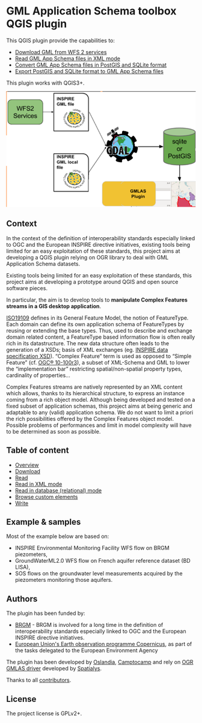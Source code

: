 # GML Application Schema toolbox QGIS plugin

This QGIS plugin provide the capabilities to:

* [Download GML from WFS 2 services](gml_application_schema_toolbox/doc/DOWNLOAD.md)
* [Read GML App Schema files in XML mode](gml_application_schema_toolbox/doc/READ-XML-MODE.md)
* [Convert GML App Schema files in PostGIS and SQLite format](gml_application_schema_toolbox/doc/READ-DB-MODE.md)
* [Export PostGIS and SQLite format to GML App Schema files](gml_application_schema_toolbox/doc/WRITE-FROM-DB.md)

This plugin works with QGIS3+.

![Overview](gml_application_schema_toolbox/doc/img/overview.png)


## Context

In the context of the definition of interoperability standards especially linked to OGC and the European INSPIRE directive initiatives, existing tools being limited for an easy exploitation of these standards, this project aims at developing a QGIS plugin relying on OGR library to deal with GML Application Schema datasets.

Existing tools being limited for an easy exploitation of these standards, this project aims at developing a prototype around QGIS and open source software pieces.

In particular, the aim is to develop tools to **manipulate Complex Features streams in a GIS desktop application**.



[ISO19109](http://www.iso.org/iso/catalogue_detail.htm?csnumber=39891) defines in its General Feature Model, the notion of FeatureType. Each domain can define its own application schema of FeatureTypes by reusing or extending the base types. Thus, used to describe and exchange domain related content, a FeatureType based information flow is often really rich in its datastructure. The new data structure often leads to the generation of a XSDs; basis of XML exchanges (eg. [INSPIRE data specification XSD](http://inspire.ec.europa.eu/XML-Schemas/Data-Specifications/2892)). “Complex Feature” term is used as opposed to “Simple Feature” (cf. [OGC® 10-100r3](http://portal.opengeospatial.org/files/?artifact_id=42729)), a subset of XML-Schema and GML to lower the “implementation bar” restricting spatial/non-spatial property types, cardinality of properties...



Complex Features streams are natively represented by an XML content which allows, thanks to its hierarchical structure, to express an instance coming from a rich object model. Although being developed and tested on a fixed subset of application schemas, this project aims at being generic and adaptable to any (valid) application schema. We do not want to limit a priori the rich possibilities offered by the Complex Features object model. Possible problems of performances and limit in model complexity will have to be determined as soon as possible.


## Table of content

* [Overview](gml_application_schema_toolbox/doc/OVERVIEW.md)
* [Download](gml_application_schema_toolbox/doc/DOWNLOAD.md)
* [Read](gml_application_schema_toolbox/doc/READ.md)
 * [Read in XML mode](gml_application_schema_toolbox/doc/READ-XML-MODE.md)
 * [Read in database (relational) mode](gml_application_schema_toolbox/doc/READ-DB-MODE.md)
 * [Browse custom elements](gml_application_schema_toolbox/doc/READ-CUSTOM.md)
* [Write](gml_application_schema_toolbox/doc/WRITE-FROM-DB.md)


## Example & samples

Most of the example below are based on:

* INSPIRE Environmental Monitoring Facility WFS flow on BRGM piezometers,
* GroundWaterML2.0 WFS flow on French aquifer reference dataset (BD LISA),
* SOS flows on the groundwater level measurements acquired by the piezometers monitoring those aquifers.


## Authors

The plugin has been funded by:
* [BRGM](http://www.brgm.eu/) - BRGM is involved for a long time in the definition of interoperability standards especially linked to OGC and the European INSPIRE directive initiatives. 
* [European Union's Earth observation programme Copernicus](http://www.copernicus.eu/), as part of the tasks delegated to the European Environment Agency

The plugin has been developed by [Oslandia](http://www.oslandia.com/), [Camptocamp](http://www.camptocamp.com/) and rely on [OGR GMLAS driver](http://www.gdal.org/drv_gmlas.html) developed by [Spatialys](http://www.spatialys.com/).

Thanks to all [contributors](https://github.com/BRGM/gml_application_schema_toolbox/graphs/contributors).


## License

The project license is GPLv2+.


